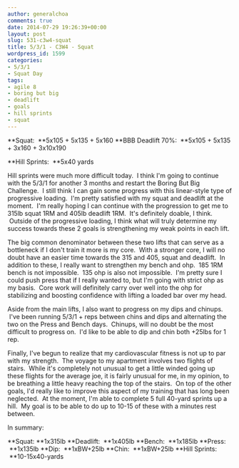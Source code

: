 ```yaml
---
author: generalchoa
comments: true
date: 2014-07-29 19:26:39+00:00
layout: post
slug: 531-c3w4-squat
title: 5/3/1 - C3W4 - Squat
wordpress_id: 1599
categories:
- 5/3/1
- Squat Day
tags:
- agile 8
- boring but big
- deadlift
- goals
- hill sprints
- squat
---
```


**Squat:  **5x105 + 5x135 + 5x160
**BBB Deadlift 70%:  **5x105 + 5x135 + 3x160 + 3x10x190

**Hill Sprints:  **5x40 yards

Hill sprints were much more difficult today.  I think I'm going to continue with the 5/3/1 for another 3 months and restart the Boring But Big Challenge.  I still think I can gain some progress with this linear-style type of progressive loading.  I'm pretty satisfied with my squat and deadlift at the moment.  I'm really hoping I can continue with the progression to get me to 315lb squat 1RM and 405lb deadlift 1RM.  It's definitely doable, I think.  Outside of the progressive loading, I think what will truly determine my success towards these 2 goals is strengthening my weak points in each lift.

The big common denominator between these two lifts that can serve as a bottleneck if I don't train it more is my core.  With a stronger core, I will no doubt have an easier time towards the 315 and 405, squat and deadlift.  In addition to these, I really want to strengthen my bench and ohp.  185 1RM bench is not impossible.  135 ohp is also not impossible.  I'm pretty sure I could push press that if I really wanted to, but I'm going with strict ohp as my basis.  Core work will definitely carry over well into the ohp for stabilizing and boosting confidence with lifting a loaded bar over my head.

Aside from the main lifts, I also want to progress on my dips and chinups.  I've been running 5/3/1 + reps between chins and dips and alternating the two on the Press and Bench days.  Chinups, will no doubt be the most difficult to progress on.  I'd like to be able to dip and chin both +25lbs for 1 rep.

Finally, I've begun to realize that my cardiovascular fitness is not up to par with my strength.  The voyage to my apartment involves two flights of stairs.  While it's completely not unusual to get a little winded going up these flights for the average joe, it is fairly unusual for me, in my opinion, to be breathing a little heavy reaching the top of the stairs.  On top of the other goals, I'd really like to improve this aspect of my training that has long been neglected.  At the moment, I'm able to complete 5 full 40-yard sprints up a hill.  My goal is to be able to do up to 10-15 of these with a minutes rest between.

In summary:

**Squat: **1x315lb
**Deadlift:  **1x405lb
**Bench:  **1x185lb
**Press:  **1x135lb
**Dip:  **1xBW+25lb
**Chin:  **1xBW+25lb
**Hill Sprints:  **10-15x40-yards
